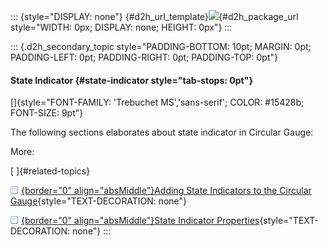 ::: {style="DISPLAY: none"}
[](ms-xhelp:///?Id=d2h_url_template){#d2h_url_template}![](!package_url!){#d2h_package_url style="WIDTH: 0px; DISPLAY: none; HEIGHT: 0px"}
:::

::: {.d2h_secondary_topic style="PADDING-BOTTOM: 10pt; MARGIN: 0pt; PADDING-LEFT: 0pt; PADDING-RIGHT: 0pt; PADDING-TOP: 0pt"}
#### State Indicator {#state-indicator style="tab-stops: 0pt"}

[]{style="FONT-FAMILY: 'Trebuchet MS','sans-serif'; COLOR: #15428b; FONT-SIZE: 9pt"} 

The following sections elaborates about state indicator in Circular Gauge:

More:

[ ]{#related-topics}

[![](button.gif){border="0" align="absMiddle"}Adding State Indicators to the Circular Gauge](ms-xhelp:///?Id=299fde36-c14a-409e-b65e-4c9beea59eb4){style="TEXT-DECORATION: none"}

[![](button.gif){border="0" align="absMiddle"}State Indicator Properties](ms-xhelp:///?Id=065b6385-60e4-49f1-b768-37b73e9502e8){style="TEXT-DECORATION: none"}
:::
